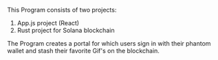 This Program consists of two projects: 
1. App.js project (React)
2. Rust project for Solana blockchain


The Program creates a portal for which users sign in with their phantom wallet and stash their favorite Gif's on the blockchain. 

